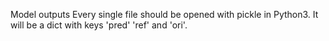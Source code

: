 Model outputs
Every single file should be opened with pickle in Python3.
It will be a dict with keys 'pred' 'ref' and 'ori'. 
